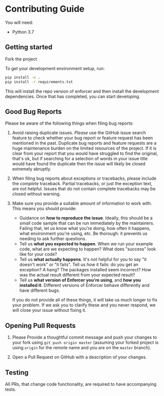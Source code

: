 # Contributing Guide

You will need:

- Python 3.7

## Getting started

Fork the project

To get your development environment setup, run:

```sh
pip install -e .
pip install -r requirements.txt
```

This will install the repo version of enforcer and then install the development
dependencies. Once that has completed, you can start developing.

## Good Bug Reports

Please be aware of the following things when filing bug reports:

1. Avoid raising duplicate issues. *Please* use the GitHub issue search feature
   to check whether your bug report or feature request has been mentioned in
   the past. Duplicate bug reports and feature requests are a huge maintenance
   burden on the limited resources of the project. If it is clear from your
   report that you would have struggled to find the original, that's ok, but
   if searching for a selection of words in your issue title would have found
   the duplicate then the issue will likely be closed extremely abruptly.
2. When filing bug reports about exceptions or tracebacks, please include the
   *complete* traceback. Partial tracebacks, or just the exception text, are
   not helpful. Issues that do not contain complete tracebacks may be closed
   without warning.
3. Make sure you provide a suitable amount of information to work with. This
   means you should provide:

   - Guidance on **how to reproduce the issue**. Ideally, this should be a
     *small* code sample that can be run immediately by the maintainers.
     Failing that, let us know what you're doing, how often it happens, what
     environment you're using, etc. Be thorough: it prevents us needing to ask
     further questions.
   - Tell us **what you expected to happen**. When we run your example code,
     what are we expecting to happen? What does "success" look like for your
     code?
   - Tell us **what actually happens**. It's not helpful for you to say "it
     doesn't work" or "it fails". Tell us *how* it fails: do you get an
     exception? A hang? The packages installed seem incorrect?
     How was the actual result different from your expected result?
   - Tell us **what version of Enforcer you're using**, and
     **how you installed it**. Different versions of Enforcer behave
     differently and have different bugs.
     
   If you do not provide all of these things, it will take us much longer to
   fix your problem. If we ask you to clarify these and you never respond, we
   will close your issue without fixing it.
        
## Opening Pull Requests

1. Please Provide a thoughtful commit message and push your changes to your fork using
   `git push origin master` (assuming your forked project is using `origin` for
   the remote name and you are on the `master` branch).

2. Open a Pull Request on GitHub with a description of your changes.

## Testing

All PRs, that change code functionality, are required to have accompanying tests.
